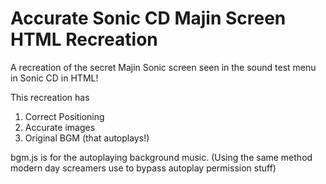 # Accurate Sonic CD Majin Screen HTML Recreation
A recreation of the secret Majin Sonic screen seen in the sound test menu in Sonic CD in HTML!

This recreation has
1. Correct Positioning
2. Accurate images
3. Original BGM (that autoplays!)

bgm.js is for the autoplaying background music. (Using the same method modern day screamers use to bypass autoplay permission stuff)
